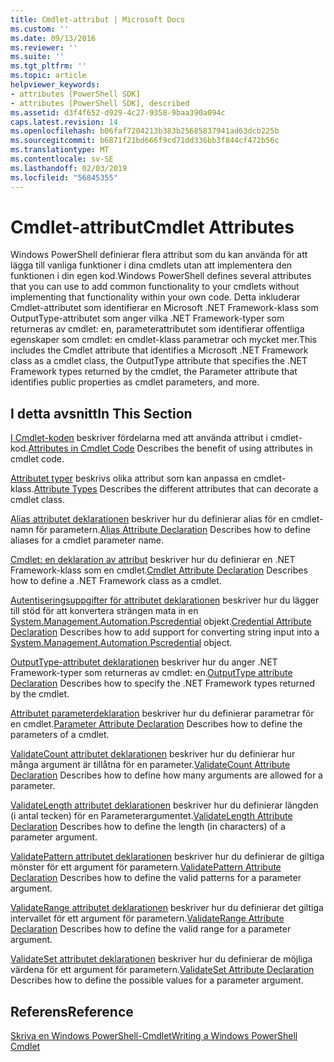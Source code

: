 ```yaml
---
title: Cmdlet-attribut | Microsoft Docs
ms.custom: ''
ms.date: 09/13/2016
ms.reviewer: ''
ms.suite: ''
ms.tgt_pltfrm: ''
ms.topic: article
helpviewer_keywords:
- attributes [PowerShell SDK]
- attributes [PowerShell SDK], described
ms.assetid: d3f4f652-d929-4c27-9358-9baa390a094c
caps.latest.revision: 14
ms.openlocfilehash: b06faf7204213b383b25685837941ad63dcb225b
ms.sourcegitcommit: b6871f21bd666f9cd71dd336bb3f844cf472b56c
ms.translationtype: MT
ms.contentlocale: sv-SE
ms.lasthandoff: 02/03/2019
ms.locfileid: "56845355"
---
```

# <a name="cmdlet-attributes"></a><span data-ttu-id="0d4aa-102">Cmdlet-attribut</span><span class="sxs-lookup"><span data-stu-id="0d4aa-102">Cmdlet Attributes</span></span>

<span data-ttu-id="0d4aa-103">Windows PowerShell definierar flera attribut som du kan använda för att lägga till vanliga funktioner i dina cmdlets utan att implementera den funktionen i din egen kod.</span><span class="sxs-lookup"><span data-stu-id="0d4aa-103">Windows PowerShell defines several attributes that you can use to add common functionality to your cmdlets without implementing that functionality within your own code.</span></span> <span data-ttu-id="0d4aa-104">Detta inkluderar Cmdlet-attributet som identifierar en Microsoft .NET Framework-klass som OutputType-attributet som anger vilka .NET Framework-typer som returneras av cmdlet: en, parameterattributet som identifierar offentliga egenskaper som cmdlet: en cmdlet-klass parametrar och mycket mer.</span><span class="sxs-lookup"><span data-stu-id="0d4aa-104">This includes the Cmdlet attribute that identifies a Microsoft .NET Framework class as a cmdlet class, the OutputType attribute that specifies the .NET Framework types returned by the cmdlet, the Parameter attribute that identifies public properties as cmdlet parameters, and more.</span></span>

## <a name="in-this-section"></a><span data-ttu-id="0d4aa-105">I detta avsnitt</span><span class="sxs-lookup"><span data-stu-id="0d4aa-105">In This Section</span></span>

<span data-ttu-id="0d4aa-106">[I Cmdlet-koden](./attributes-in-cmdlet-code.md) beskriver fördelarna med att använda attribut i cmdlet-kod.</span><span class="sxs-lookup"><span data-stu-id="0d4aa-106">[Attributes in Cmdlet Code](./attributes-in-cmdlet-code.md) Describes the benefit of using attributes in cmdlet code.</span></span>

<span data-ttu-id="0d4aa-107">[Attributet typer](./attribute-types.md) beskrivs olika attribut som kan anpassa en cmdlet-klass.</span><span class="sxs-lookup"><span data-stu-id="0d4aa-107">[Attribute Types](./attribute-types.md) Describes the different attributes that can decorate a cmdlet class.</span></span>

<span data-ttu-id="0d4aa-108">[Alias attributet deklarationen](./alias-attribute-declaration.md) beskriver hur du definierar alias för en cmdlet-namn för parametern.</span><span class="sxs-lookup"><span data-stu-id="0d4aa-108">[Alias Attribute Declaration](./alias-attribute-declaration.md) Describes how to define aliases for a cmdlet parameter name.</span></span>

<span data-ttu-id="0d4aa-109">[Cmdlet: en deklaration av attribut](./cmdlet-attribute-declaration.md) beskriver hur du definierar en .NET Framework-klass som en cmdlet.</span><span class="sxs-lookup"><span data-stu-id="0d4aa-109">[Cmdlet Attribute Declaration](./cmdlet-attribute-declaration.md) Describes how to define a .NET Framework class as a cmdlet.</span></span>

<span data-ttu-id="0d4aa-110">[Autentiseringsuppgifter för attributet deklarationen](./credential-attribute-declaration.md) beskriver hur du lägger till stöd för att konvertera strängen mata in en [System.Management.Automation.Pscredential](/dotnet/api/System.Management.Automation.PSCredential) objekt.</span><span class="sxs-lookup"><span data-stu-id="0d4aa-110">[Credential Attribute Declaration](./credential-attribute-declaration.md) Describes how to add support for converting string input into a [System.Management.Automation.Pscredential](/dotnet/api/System.Management.Automation.PSCredential) object.</span></span>

<span data-ttu-id="0d4aa-111">[OutputType-attributet deklarationen](./outputtype-attribute-declaration.md) beskriver hur du anger .NET Framework-typer som returneras av cmdlet: en.</span><span class="sxs-lookup"><span data-stu-id="0d4aa-111">[OutputType attribute Declaration](./outputtype-attribute-declaration.md) Describes how to specify the .NET Framework types returned by the cmdlet.</span></span>

<span data-ttu-id="0d4aa-112">[Attributet parameterdeklaration](./parameter-attribute-declaration.md) beskriver hur du definierar parametrar för en cmdlet.</span><span class="sxs-lookup"><span data-stu-id="0d4aa-112">[Parameter Attribute Declaration](./parameter-attribute-declaration.md) Describes how to define the parameters of a cmdlet.</span></span>

<span data-ttu-id="0d4aa-113">[ValidateCount attributet deklarationen](./validatecount-attribute-declaration.md) beskriver hur du definierar hur många argument är tillåtna för en parameter.</span><span class="sxs-lookup"><span data-stu-id="0d4aa-113">[ValidateCount Attribute Declaration](./validatecount-attribute-declaration.md) Describes how to define how many arguments are allowed for a parameter.</span></span>

<span data-ttu-id="0d4aa-114">[ValidateLength attributet deklarationen](./validatelength-attribute-declaration.md) beskriver hur du definierar längden (i antal tecken) för en Parameterargumentet.</span><span class="sxs-lookup"><span data-stu-id="0d4aa-114">[ValidateLength Attribute Declaration](./validatelength-attribute-declaration.md) Describes how to define the length (in characters) of a parameter argument.</span></span>

<span data-ttu-id="0d4aa-115">[ValidatePattern attributet deklarationen](./validatepattern-attribute-declaration.md) beskriver hur du definierar de giltiga mönster för ett argument för parametern.</span><span class="sxs-lookup"><span data-stu-id="0d4aa-115">[ValidatePattern Attribute Declaration](./validatepattern-attribute-declaration.md) Describes how to define the valid patterns for a parameter argument.</span></span>

<span data-ttu-id="0d4aa-116">[ValidateRange attributet deklarationen](./validaterange-attribute-declaration.md) beskriver hur du definierar det giltiga intervallet för ett argument för parametern.</span><span class="sxs-lookup"><span data-stu-id="0d4aa-116">[ValidateRange Attribute Declaration](./validaterange-attribute-declaration.md) Describes how to define the valid range for a parameter argument.</span></span>

<span data-ttu-id="0d4aa-117">[ValidateSet attributet deklarationen](./validateset-attribute-declaration.md) beskriver hur du definierar de möjliga värdena för ett argument för parametern.</span><span class="sxs-lookup"><span data-stu-id="0d4aa-117">[ValidateSet Attribute Declaration](./validateset-attribute-declaration.md) Describes how to define the possible values for a parameter argument.</span></span>

## <a name="reference"></a><span data-ttu-id="0d4aa-118">Referens</span><span class="sxs-lookup"><span data-stu-id="0d4aa-118">Reference</span></span>

[<span data-ttu-id="0d4aa-119">Skriva en Windows PowerShell-Cmdlet</span><span class="sxs-lookup"><span data-stu-id="0d4aa-119">Writing a Windows PowerShell Cmdlet</span></span>](./writing-a-windows-powershell-cmdlet.md)
